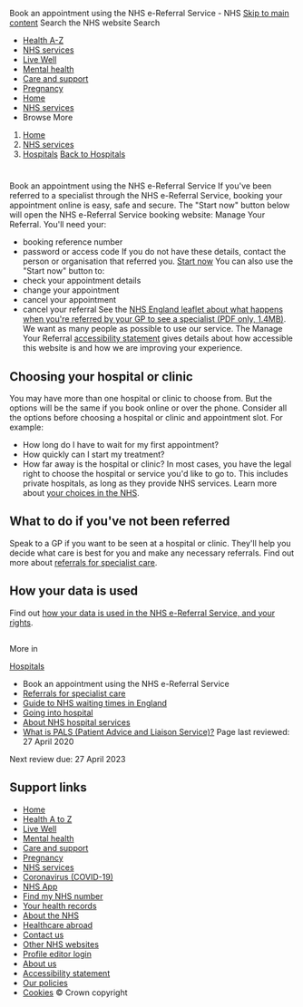 
Book an appointment using the NHS e-Referral Service - NHS
[Skip to main content](#maincontent)
Search the NHS website
Search
* [Health A-Z](/conditions/)
* [NHS services](/nhs-services/)
* [Live Well](/live-well/)
* [Mental health](/mental-health/)
* [Care and support](/conditions/social-care-and-support-guide/)
* [Pregnancy](/pregnancy/)
* [Home](/)
* [NHS services](/nhs-services/)
* Browse
 More
1. [Home](/)
2. [NHS services](/nhs-services/)
3. [Hospitals](/nhs-services/hospitals/)
[Back to 
 Hospitals](/nhs-services/hospitals/) 
# 
 
 Book an appointment using the NHS e-Referral Service
If you've been referred to a specialist through the NHS e-Referral Service, booking your appointment online is easy, safe and secure.
The "Start now" button below will open the NHS e-Referral Service booking website: Manage Your Referral.
You'll need your:
* booking reference number
* password or access code
If you do not have these details, contact the person or organisation that referred you.
[Start now](https://refer.nhs.uk/)
You can also use the "Start now" button to:
* check your appointment details
* change your appointment
* cancel your appointment
* cancel your referral
See the [NHS England leaflet about what happens when you're referred by your GP to see a specialist (PDF only, 1.4MB)](https://assets.nhs.uk/prod/documents/Print-ready_PatientReferral_PRINT.pdf).
We want as many people as possible to use our service. The Manage Your Referral [accessibility statement](https://digital.nhs.uk/services/e-referral-service/document-library/myr-accessibility-statement) gives details about how accessible this website is and how we are improving your experience.
## Choosing your hospital or clinic
You may have more than one hospital or clinic to choose from. But the options will be the same if you book online or over the phone.
Consider all the options before choosing a hospital or clinic and appointment slot.
For example:
* How long do I have to wait for my first appointment?
* How quickly can I start my treatment?
* How far away is the hospital or clinic?
In most cases, you have the legal right to choose the hospital or service you'd like to go to. This includes private hospitals, as long as they provide NHS services.
Learn more about [your choices in the NHS](/using-the-nhs/about-the-nhs/your-choices-in-the-nhs/).
## What to do if you've not been referred
Speak to a GP if you want to be seen at a hospital or clinic. They'll help you decide what care is best for you and make any necessary referrals.
Find out more about [referrals for specialist care](/nhs-services/hospitals/referrals-for-specialist-care/).
## How your data is used
Find out [how your data is used in the NHS e-Referral Service, and your rights](https://digital.nhs.uk/about-nhs-digital/our-work/keeping-patient-data-safe/gdpr/gdpr-register/nhs-e-referral-service-e-rs).
## 
 More in
 
 [Hospitals](/nhs-services/hospitals/)
* Book an appointment using the NHS e-Referral Service
* [Referrals for specialist care](https://www.nhs.uk/nhs-services/hospitals/referrals-for-specialist-care/)
* [Guide to NHS waiting times in England](https://www.nhs.uk/nhs-services/hospitals/guide-to-nhs-waiting-times-in-england/)
* [Going into hospital](https://www.nhs.uk/nhs-services/hospitals/going-into-hospital/)
* [About NHS hospital services](https://www.nhs.uk/nhs-services/hospitals/about-nhs-hospital-services/)
* [What is PALS (Patient Advice and Liaison Service)?](https://www.nhs.uk/nhs-services/hospitals/what-is-pals-patient-advice-and-liaison-service/)
 Page last reviewed: 27 April 2020
   
 Next review due: 27 April 2023
 
## Support links
* [Home](/)
* [Health A to Z](/conditions/)
* [Live Well](/live-well/)
* [Mental health](/mental-health/)
* [Care and support](/conditions/social-care-and-support-guide/)
* [Pregnancy](/pregnancy/)
* [NHS services](/nhs-services/)
* [Coronavirus (COVID-19)](/conditions/coronavirus-covid-19/)
* [NHS App](/nhs-app/)
* [Find my NHS number](/nhs-services/online-services/find-nhs-number/)
* [Your health records](/using-the-nhs/about-the-nhs/your-health-records/)
* [About the NHS](/using-the-nhs/about-the-nhs/)
* [Healthcare abroad](/using-the-nhs/healthcare-abroad/apply-for-a-free-uk-global-health-insurance-card-ghic/)
* [Contact us](/contact-us/)
* [Other NHS websites](/nhs-sites/)
* [Profile editor login](/our-policies/profile-editor-login/)
* [About us](/about-us/)
* [Accessibility statement](/accessibility-statement/)
* [Our policies](/our-policies/)
* [Cookies](/our-policies/cookies-policy/)
© Crown copyright
